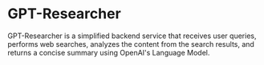 # GPT-Researcher
GPT-Researcher is a simplified backend service that receives user queries, performs web searches, analyzes the content from the search results, and returns a concise summary using OpenAI's Language Model.
